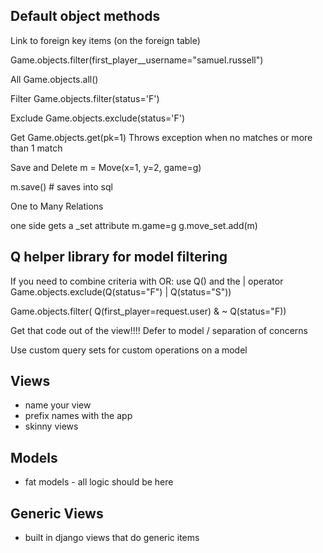## Default object methods

Link to foreign key items (on the foreign table)

Game.objects.filter(first_player__username="samuel.russell")

All
Game.objects.all() 

Filter
Game.objects.filter(status='F')

Exclude
Game.objects.exclude(status='F')

Get
Game.objects.get(pk=1)
Throws exception when no matches or more than 1 match

Save and Delete
m = Move(x=1, y=2, game=g)

m.save()  # saves into sql

One to Many Relations

one side gets a <name>_set attribute
m.game=g
g.move_set.add(m)


## Q helper library for model filtering
If you need to combine criteria with OR: use Q() and the | operator
Game.objects.exclude(Q(status="F") | Q(status="S"))

Game.objects.filter( Q(first_player=request.user) & ~ Q(status="F))

Get that code out of the view!!!!
Defer to model / separation of concerns


Use custom query sets for custom operations on a model

## Views
* name your view
* prefix names with the app
* skinny views

## Models
* fat models - all logic should be here

## Generic Views
* built in django views that do generic items